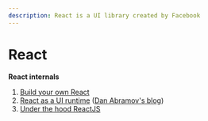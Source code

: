 ```yaml
---
description: React is a UI library created by Facebook
---
```


# React

**React internals**

1. [Build your own React](https://pomb.us/build-your-own-react/)
2. [React as a UI runtime](https://overreacted.io/react-as-a-ui-runtime/) \([Dan Abramov's blog](https://overreacted.io)\)
3. [Under the hood ReactJS](https://bogdan-lyashenko.github.io/Under-the-hood-ReactJS/stack/book/Intro.html)

